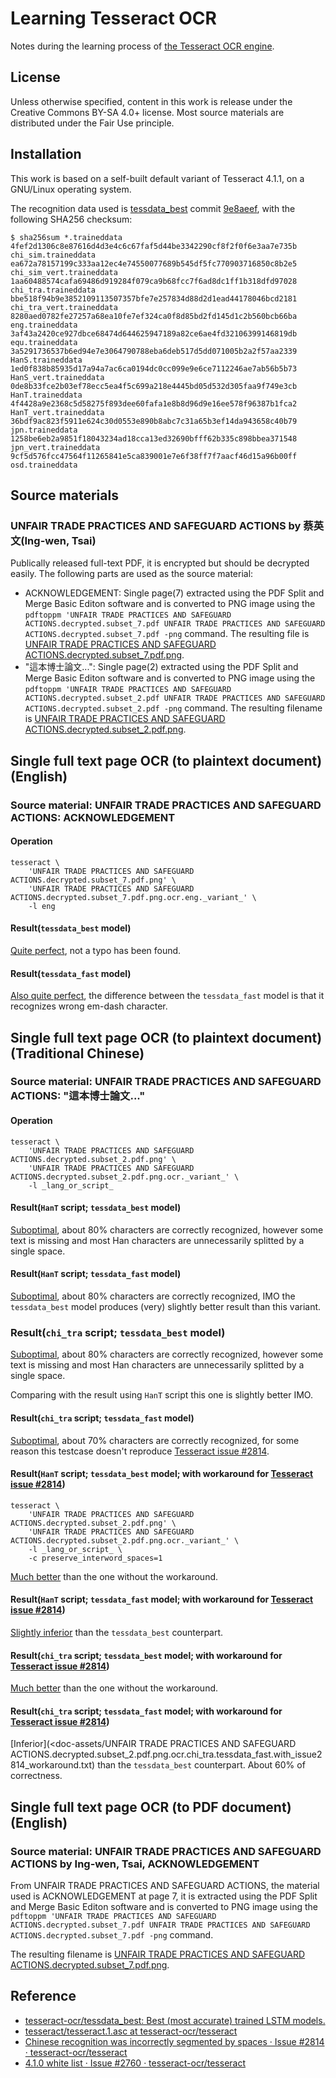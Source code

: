 # Learning Tesseract OCR

Notes during the learning process of [the Tesseract OCR engine](https://github.com/tesseract-ocr/tesseract).

## License

Unless otherwise specified, content in this work is release under the Creative Commons BY-SA 4.0+ license.  Most source materials are distributed under the Fair Use principle.

## Installation

This work is based on a self-built default variant of Tesseract 4.1.1, on a GNU/Linux operating system.

The recognition data used is [tessdata_best](https://github.com/tesseract-ocr/tessdata_best) commit [9e8aeef](https://github.com/tesseract-ocr/tessdata_best/commit/9e8aeef07ce8c4f6e6519577cee76363246bc6de), with the following SHA256 checksum:

```checksum
$ sha256sum *.traineddata
4fef2d1306c8e87616d4d3e4c6c67faf5d44be3342290cf8f2f0f6e3aa7e735b  chi_sim.traineddata
ea672a78157199c333aa12ec4e74550077689b545df5fc770903716850c8b2e5  chi_sim_vert.traineddata
1aa60488574cafa69486d919284f079ca9b68fcc7f6ad8dc1ff1b318dfd97028  chi_tra.traineddata
bbe518f94b9e3852109113507357bfe7e257834d88d2d1ead44178046bcd2181  chi_tra_vert.traineddata
8280aed0782fe27257a68ea10fe7ef324ca0f8d85bd2fd145d1c2b560bcb66ba  eng.traineddata
3af43a2420ce927dbce68474d644625947189a82ce6ae4fd32106399146819db  equ.traineddata
3a5291736537b6ed94e7e3064790788eba6deb517d5dd071005b2a2f57aa2339  HanS.traineddata
1ed0f838b85935d17a94a7ac6ca0194dc0cc099e9e6ce7112246ae7ab56b5b73  HanS_vert.traineddata
0de8b33fce2b03ef78ecc5ea4f5c699a218e4445bd05d532d305faa9f749e3cb  HanT.traineddata
4f4428a9e2368c5d58275f893dee60fafa1e8b8d96d9e16ee578f96387b1fca2  HanT_vert.traineddata
36bdf9ac823f5911e624c30d0553e890b8abc7c31a65b3ef14da943658c40b79  jpn.traineddata
1258be6eb2a9851f18043234ad18cca13ed32690bfff62b335c898bbea371548  jpn_vert.traineddata
9cf5d576fcc47564f11265841e5ca839001e7e6f38ff7f7aacf46d15a96b00ff  osd.traineddata

```

## Source materials

### UNFAIR TRADE PRACTICES AND SAFEGUARD ACTIONS by 蔡英文(Ing-wen, Tsai)

Publically released full-text PDF, it is encrypted but should be decrypted easily.  The following parts are used as the source material:

* ACKNOWLEDGEMENT: Single page(7) extracted using the PDF Split and Merge Basic Editon software and is converted to PNG image using the `pdftoppm 'UNFAIR TRADE PRACTICES AND SAFEGUARD ACTIONS.decrypted.subset_7.pdf UNFAIR TRADE PRACTICES AND SAFEGUARD ACTIONS.decrypted.subset_7.pdf -png` command.  The resulting file is [UNFAIR TRADE PRACTICES AND SAFEGUARD ACTIONS.decrypted.subset_7.pdf.png](<doc-assets/UNFAIR TRADE PRACTICES AND SAFEGUARD ACTIONS.decrypted.subset_7.pdf.png>).
* "這本博士論文...": Single page(2) extracted using the PDF Split and Merge Basic Editon software and is converted to PNG image using the `pdftoppm 'UNFAIR TRADE PRACTICES AND SAFEGUARD ACTIONS.decrypted.subset_2.pdf UNFAIR TRADE PRACTICES AND SAFEGUARD ACTIONS.decrypted.subset_2.pdf -png` command. The resulting filename is [UNFAIR TRADE PRACTICES AND SAFEGUARD ACTIONS.decrypted.subset_2.pdf.png](<doc-assets/UNFAIR TRADE PRACTICES AND SAFEGUARD ACTIONS.decrypted.subset_2.pdf.png>).

## Single full text page OCR (to plaintext document) (English)

### Source material: UNFAIR TRADE PRACTICES AND SAFEGUARD ACTIONS: ACKNOWLEDGEMENT

#### Operation

```shell
tesseract \
    'UNFAIR TRADE PRACTICES AND SAFEGUARD ACTIONS.decrypted.subset_7.pdf.png' \
    'UNFAIR TRADE PRACTICES AND SAFEGUARD ACTIONS.decrypted.subset_7.pdf.png.ocr.eng._variant_' \
    -l eng
```

#### Result(`tessdata_best` model)

[Quite perfect](<doc-assets/UNFAIR TRADE PRACTICES AND SAFEGUARD ACTIONS.decrypted.subset_7.pdf.png.ocr.eng.tessdata_best.txt>), not a typo has been found.

#### Result(`tessdata_fast` model)

[Also quite perfect](<doc-assets/UNFAIR TRADE PRACTICES AND SAFEGUARD ACTIONS.decrypted.subset_7.pdf.png.ocr.eng.tessdata_fast.txt>), the difference between the `tessdata_fast` model is that it recognizes wrong em-dash character.

## Single full text page OCR (to plaintext document) (Traditional Chinese)

### Source material: UNFAIR TRADE PRACTICES AND SAFEGUARD ACTIONS: "這本博士論文..."

#### Operation

```shell
tesseract \
    'UNFAIR TRADE PRACTICES AND SAFEGUARD ACTIONS.decrypted.subset_2.pdf.png' \
    'UNFAIR TRADE PRACTICES AND SAFEGUARD ACTIONS.decrypted.subset_2.pdf.png.ocr._variant_' \
    -l _lang_or_script_
```

#### Result(`HanT` script; `tessdata_best` model)

[Suboptimal](<doc-assets/UNFAIR TRADE PRACTICES AND SAFEGUARD ACTIONS.decrypted.subset_2.pdf.png.ocr.HanT.tessdata_best.txt>), about 80% characters are correctly recognized, however some text is missing and most Han characters are unnecessarily splitted by a single space.

#### Result(`HanT` script; `tessdata_fast` model)

[Suboptimal](<doc-assets/UNFAIR TRADE PRACTICES AND SAFEGUARD ACTIONS.decrypted.subset_2.pdf.png.ocr.HanT.tessdata_fast.txt>), about 80% characters are correctly recognized, IMO the `tessdata_best` model produces (very) slightly better result than this variant.

### Result(`chi_tra` script; `tessdata_best` model)

[Suboptimal](<doc-assets/UNFAIR TRADE PRACTICES AND SAFEGUARD ACTIONS.decrypted.subset_2.pdf.png.ocr.chi_tra.tessdata_best.txt>), about 80% characters are correctly recognized, however some text is missing and most Han characters are unnecessarily splitted by a single space.

Comparing with the result using `HanT` script this one is slightly better IMO.

#### Result(`chi_tra` script; `tessdata_fast` model)

[Suboptimal](<doc-assets/UNFAIR TRADE PRACTICES AND SAFEGUARD ACTIONS.decrypted.subset_2.pdf.png.ocr.chi_tra.tessdata_fast.txt>), about 70% characters are correctly recognized, for some reason this testcase doesn't reproduce [Tesseract issue #2814](https://github.com/tesseract-ocr/tesseract/issues/2814).

#### Result(`HanT` script; `tessdata_best` model; with workaround for [Tesseract issue #2814](https://github.com/tesseract-ocr/tesseract/issues/2814))

```shell
tesseract \
    'UNFAIR TRADE PRACTICES AND SAFEGUARD ACTIONS.decrypted.subset_2.pdf.png' \
    'UNFAIR TRADE PRACTICES AND SAFEGUARD ACTIONS.decrypted.subset_2.pdf.png.ocr._variant_' \
    -l _lang_or_script_ \
    -c preserve_interword_spaces=1
```

[Much better](<doc-assets/UNFAIR TRADE PRACTICES AND SAFEGUARD ACTIONS.decrypted.subset_2.pdf.png.ocr.HanT.tessdata_best.with_issue2814_workaround.txt>) than the one without the workaround.

#### Result(`HanT` script; `tessdata_fast` model; with workaround for [Tesseract issue #2814](https://github.com/tesseract-ocr/tesseract/issues/2814))

[Slightly inferior](<doc-assets/UNFAIR TRADE PRACTICES AND SAFEGUARD ACTIONS.decrypted.subset_2.pdf.png.ocr.HanT.tessdata_fast.with_issue2814_workaround.txt>) than the `tessdata_best` counterpart.

#### Result(`chi_tra` script; `tessdata_best` model; with workaround for [Tesseract issue #2814](https://github.com/tesseract-ocr/tesseract/issues/2814))

[Much better](<doc-assets/UNFAIR TRADE PRACTICES AND SAFEGUARD ACTIONS.decrypted.subset_2.pdf.png.ocr.chi_tra.tessdata_best.with_issue2814_workaround.txt>) than the one without the workaround.

#### Result(`chi_tra` script; `tessdata_fast` model; with workaround for [Tesseract issue #2814](https://github.com/tesseract-ocr/tesseract/issues/2814))

[Inferior](<doc-assets/UNFAIR TRADE PRACTICES AND SAFEGUARD ACTIONS.decrypted.subset_2.pdf.png.ocr.chi_tra.tessdata_fast.with_issue2814_workaround.txt) than the `tessdata_best` counterpart.  About 60% of correctness.

## Single full text page OCR (to PDF document) (English)

### Source material: UNFAIR TRADE PRACTICES AND SAFEGUARD ACTIONS by Ing-wen, Tsai, ACKNOWLEDGEMENT

From UNFAIR TRADE PRACTICES AND SAFEGUARD ACTIONS, the material used is ACKNOWLEDGEMENT at page 7, it is extracted using the PDF Split and Merge Basic Editon software and is converted to PNG image using the `pdftoppm 'UNFAIR TRADE PRACTICES AND SAFEGUARD ACTIONS.decrypted.subset_7.pdf UNFAIR TRADE PRACTICES AND SAFEGUARD ACTIONS.decrypted.subset_7.pdf -png` command.

The resulting filename is [UNFAIR TRADE PRACTICES AND SAFEGUARD ACTIONS.decrypted.subset_7.pdf.png](<doc-assets/UNFAIR TRADE PRACTICES AND SAFEGUARD ACTIONS.decrypted.subset_7.pdf.png>).

## Reference

* [tesseract-ocr/tessdata_best: Best (most accurate) trained LSTM models.](https://github.com/tesseract-ocr/tessdata_best)
* [tesseract/tesseract.1.asc at tesseract-ocr/tesseract](https://github.com/tesseract-ocr/tesseract/blob/HEAD/doc/tesseract.1.asc#TESSDATADIR)
* [Chinese recognition was incorrectly segmented by spaces · Issue #2814 · tesseract-ocr/tesseract](https://github.com/tesseract-ocr/tesseract/issues/2814)
* [4.1.0 white list · Issue #2760 · tesseract-ocr/tesseract](https://github.com/tesseract-ocr/tesseract/issues/2760#issuecomment-560372382)